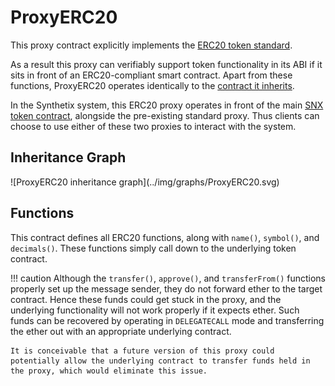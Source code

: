 # ProxyERC20

This proxy contract explicitly implements the [ERC20 token standard](https://docs.openzeppelin.com/contracts/2.x/api/token/erc20#ERC20Detailed).

As a result this proxy can verifiably support token functionality in its ABI if it sits in front of an ERC20-compliant smart contract. Apart from these functions, ProxyERC20 operates identically to the [contract it inherits](Proxy.md).

In the Synthetix system, this ERC20 proxy operates in front of the main [SNX token contract](Synthetix.md), alongside the pre-existing standard proxy. Thus clients can choose to use either of these two proxies to interact with the system.

## Inheritance Graph

<inheritance-graph>
    ![ProxyERC20 inheritance graph](../img/graphs/ProxyERC20.svg)
</inheritance-graph>

## Functions

This contract defines all ERC20 functions, along with `name()`, `symbol()`, and `decimals()`. These functions simply call down to the underlying token contract.

!!! caution
    Although the `transfer()`, `approve()`, and `transferFrom()` functions properly set up the message sender, they do not forward ether to the target contract. Hence these funds could get stuck in the proxy, and the underlying functionality will not work properly if it expects ether. Such funds can be recovered by operating in `DELEGATECALL` mode and transferring the ether out with an appropriate underlying contract.

    It is conceivable that a future version of this proxy could potentially allow the underlying contract to transfer funds held in the proxy, which would eliminate this issue.
